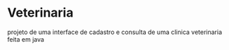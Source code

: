 # Veterinaria
projeto de uma interface de cadastro e consulta de uma clinica veterinaria feita em java
